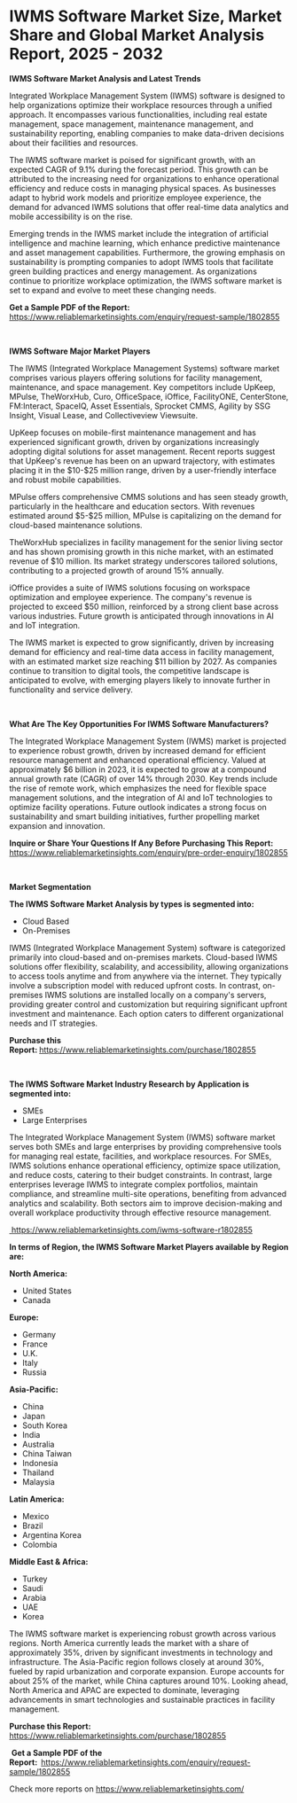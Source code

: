 <p><h1>IWMS Software Market Size, Market Share and Global Market Analysis Report, 2025 - 2032</h1></p><p><strong>IWMS Software Market Analysis and Latest Trends</strong></p>
<p><p>Integrated Workplace Management System (IWMS) software is designed to help organizations optimize their workplace resources through a unified approach. It encompasses various functionalities, including real estate management, space management, maintenance management, and sustainability reporting, enabling companies to make data-driven decisions about their facilities and resources.</p><p>The IWMS software market is poised for significant growth, with an expected CAGR of 9.1% during the forecast period. This growth can be attributed to the increasing need for organizations to enhance operational efficiency and reduce costs in managing physical spaces. As businesses adapt to hybrid work models and prioritize employee experience, the demand for advanced IWMS solutions that offer real-time data analytics and mobile accessibility is on the rise.</p><p>Emerging trends in the IWMS market include the integration of artificial intelligence and machine learning, which enhance predictive maintenance and asset management capabilities. Furthermore, the growing emphasis on sustainability is prompting companies to adopt IWMS tools that facilitate green building practices and energy management. As organizations continue to prioritize workplace optimization, the IWMS software market is set to expand and evolve to meet these changing needs.</p></p>
<p><strong>Get a Sample PDF of the Report:&nbsp;</strong> <a href="https://www.reliablemarketinsights.com/enquiry/request-sample/1802855?utm_campaign=3267&utm_medium=2&utm_source=Github&utm_content=ia&utm_term=10032025&utm_id=iwms-software">https://www.reliablemarketinsights.com/enquiry/request-sample/1802855</a></p>
<p>&nbsp;</p>
<p><strong>IWMS Software Major Market Players</strong></p>
<p><p>The IWMS (Integrated Workplace Management Systems) software market comprises various players offering solutions for facility management, maintenance, and space management. Key competitors include UpKeep, MPulse, TheWorxHub, Curo, OfficeSpace, iOffice, FacilityONE, CenterStone, FM:Interact, SpaceIQ, Asset Essentials, Sprocket CMMS, Agility by SSG Insight, Visual Lease, and Collectiveview Viewsuite.</p><p>UpKeep focuses on mobile-first maintenance management and has experienced significant growth, driven by organizations increasingly adopting digital solutions for asset management. Recent reports suggest that UpKeep's revenue has been on an upward trajectory, with estimates placing it in the $10-$25 million range, driven by a user-friendly interface and robust mobile capabilities.</p><p>MPulse offers comprehensive CMMS solutions and has seen steady growth, particularly in the healthcare and education sectors. With revenues estimated around $5-$25 million, MPulse is capitalizing on the demand for cloud-based maintenance solutions.</p><p>TheWorxHub specializes in facility management for the senior living sector and has shown promising growth in this niche market, with an estimated revenue of $10 million. Its market strategy underscores tailored solutions, contributing to a projected growth of around 15% annually.</p><p>iOffice provides a suite of IWMS solutions focusing on workspace optimization and employee experience. The company's revenue is projected to exceed $50 million, reinforced by a strong client base across various industries. Future growth is anticipated through innovations in AI and IoT integration.</p><p>The IWMS market is expected to grow significantly, driven by increasing demand for efficiency and real-time data access in facility management, with an estimated market size reaching $11 billion by 2027. As companies continue to transition to digital tools, the competitive landscape is anticipated to evolve, with emerging players likely to innovate further in functionality and service delivery.</p></p>
<p>&nbsp;</p>
<p><strong>What Are The Key Opportunities For IWMS Software Manufacturers?</strong></p>
<p><p>The Integrated Workplace Management System (IWMS) market is projected to experience robust growth, driven by increased demand for efficient resource management and enhanced operational efficiency. Valued at approximately $6 billion in 2023, it is expected to grow at a compound annual growth rate (CAGR) of over 14% through 2030. Key trends include the rise of remote work, which emphasizes the need for flexible space management solutions, and the integration of AI and IoT technologies to optimize facility operations. Future outlook indicates a strong focus on sustainability and smart building initiatives, further propelling market expansion and innovation.</p></p>
<p><strong>Inquire or Share Your Questions If Any Before Purchasing This Report:</strong> <a href="https://www.reliablemarketinsights.com/enquiry/pre-order-enquiry/1802855?utm_campaign=3267&utm_medium=2&utm_source=Github&utm_content=ia&utm_term=10032025&utm_id=iwms-software">https://www.reliablemarketinsights.com/enquiry/pre-order-enquiry/1802855</a></p>
<p>&nbsp;</p>
<p><strong>Market Segmentation</strong></p>
<p><strong>The IWMS Software Market Analysis by types is segmented into:</strong></p>
<p><ul><li>Cloud Based</li><li>On-Premises</li></ul></p>
<p><p>IWMS (Integrated Workplace Management System) software is categorized primarily into cloud-based and on-premises markets. Cloud-based IWMS solutions offer flexibility, scalability, and accessibility, allowing organizations to access tools anytime and from anywhere via the internet. They typically involve a subscription model with reduced upfront costs. In contrast, on-premises IWMS solutions are installed locally on a company's servers, providing greater control and customization but requiring significant upfront investment and maintenance. Each option caters to different organizational needs and IT strategies.</p></p>
<p><strong>Purchase this Report:&nbsp;</strong><a href="https://www.reliablemarketinsights.com/purchase/1802855?utm_campaign=3267&utm_medium=2&utm_source=Github&utm_content=ia&utm_term=10032025&utm_id=iwms-software">https://www.reliablemarketinsights.com/purchase/1802855</a></p>
<p>&nbsp;</p>
<p><strong>The IWMS Software Market Industry Research by Application is segmented into:</strong></p>
<p><ul><li>SMEs</li><li>Large Enterprises</li></ul></p>
<p><p>The Integrated Workplace Management System (IWMS) software market serves both SMEs and large enterprises by providing comprehensive tools for managing real estate, facilities, and workplace resources. For SMEs, IWMS solutions enhance operational efficiency, optimize space utilization, and reduce costs, catering to their budget constraints. In contrast, large enterprises leverage IWMS to integrate complex portfolios, maintain compliance, and streamline multi-site operations, benefiting from advanced analytics and scalability. Both sectors aim to improve decision-making and overall workplace productivity through effective resource management.</p></p>
<p><a href="https://www.reliablemarketinsights.com/iwms-software-r1802855?utm_campaign=3267&utm_medium=2&utm_source=Github&utm_content=ia&utm_term=10032025&utm_id=iwms-software">&nbsp;https://www.reliablemarketinsights.com/iwms-software-r1802855</a></p>
<p><strong>In terms of Region, the IWMS Software Market Players available by Region are:</strong></p>
<p>
    <p> <strong> North America: </strong>
        <ul>
            <li>United States</li>
            <li>Canada</li>
        </ul>
        </p> 
    <p> <strong> Europe: </strong>
        <ul>
            <li>Germany</li>
            <li>France</li>
            <li>U.K.</li>
            <li>Italy</li>
            <li>Russia</li>
        </ul>
        </p> 
    <p> <strong> Asia-Pacific: </strong>
        <ul>
            <li>China</li>
            <li>Japan</li>
            <li>South Korea</li>
            <li>India</li>
            <li>Australia</li>
            <li>China Taiwan</li>
            <li>Indonesia</li>
            <li>Thailand</li>
            <li>Malaysia</li>
        </ul>
        </p> 
    <p> <strong> Latin America: </strong>
        <ul>
            <li>Mexico</li>
            <li>Brazil</li>
            <li>Argentina Korea</li>
            <li>Colombia</li>
        </ul>
        </p> 
    <p> <strong> Middle East & Africa: </strong>
        <ul>
            <li>Turkey</li>
            <li>Saudi</li>
            <li>Arabia</li>
            <li>UAE</li>
            <li>Korea</li>
        </ul>
    </p>
    </p>
<p><p>The IWMS software market is experiencing robust growth across various regions. North America currently leads the market with a share of approximately 35%, driven by significant investments in technology and infrastructure. The Asia-Pacific region follows closely at around 30%, fueled by rapid urbanization and corporate expansion. Europe accounts for about 25% of the market, while China captures around 10%. Looking ahead, North America and APAC are expected to dominate, leveraging advancements in smart technologies and sustainable practices in facility management.</p></p>
<p><strong>Purchase this Report: </strong><a href="https://www.reliablemarketinsights.com/purchase/1802855?utm_campaign=3267&utm_medium=2&utm_source=Github&utm_content=ia&utm_term=10032025&utm_id=iwms-software">https://www.reliablemarketinsights.com/purchase/1802855</a></p>
<p>&nbsp;<strong>Get a Sample PDF of the Report:&nbsp;&nbsp;</strong><a href="https://www.reliablemarketinsights.com/enquiry/request-sample/1802855?utm_campaign=3267&utm_medium=2&utm_source=Github&utm_content=ia&utm_term=10032025&utm_id=iwms-software">https://www.reliablemarketinsights.com/enquiry/request-sample/1802855</a></p>
<p><strong></strong></p>
<p>Check more reports on <a href="https://www.reliablemarketinsights.com/?utm_campaign=3267&utm_medium=2&utm_source=Github&utm_content=ia&utm_term=10032025&utm_id=iwms-software">https://www.reliablemarketinsights.com/</a></p>